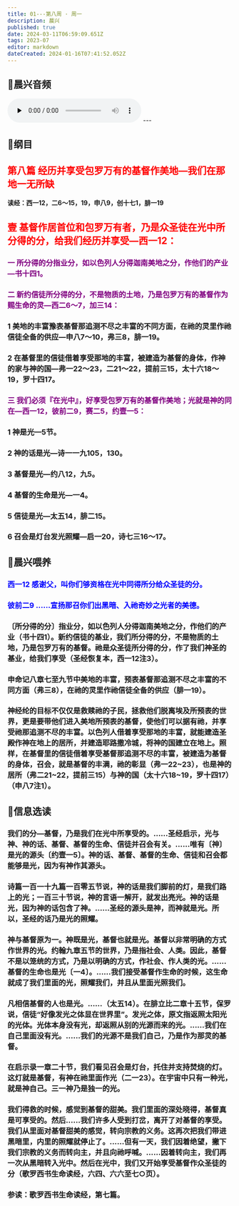 ```yaml
---
title: 01---第八周 · 周一
description: 晨兴
published: true
date: 2024-03-11T06:59:09.651Z
tags: 2023-07
editor: markdown
dateCreated: 2024-01-16T07:41:52.052Z
---
```


## 🎵晨兴音频
<audio id="audio" controls="" preload="none">
      <source id="mp3" src="/2023-07/week8/week8day1.mp3">
</audio>
---

## 📖纲目

## <font color=red>第八篇 经历并享受包罗万有的基督作美地—我们在那地一无所缺</font>

**读经：西一12，二6～15，19，申八9，创十七1，腓一19**

## <font color=red>壹 基督作居首位和包罗万有者，乃是众圣徒在光中所分得的分，给我们经历并享受—西一12：</font>

### <font color=purple> 一 所分得的分指业分，如以色列人分得迦南美地之分，作他们的产业—书十四1。</font>

### <font color=purple> 二 新约信徒所分得的分，不是物质的土地，乃是包罗万有的基督作为赐生命的灵—西二6～7，加三14：</font>

### 1 美地的丰富豫表基督那追测不尽之丰富的不同方面，在祂的灵里作祂信徒全备的供应—申八7～10，弗三8，腓一19。

### 2 在基督里的信徒借着享受那地的丰富，被建造为基督的身体，作神的家与神的国—弗一22～23，二21～22，提前三15，太十六18～19，罗十四17。

### <font color=purple> 三 我们必须『在光中』，好享受包罗万有的基督作美地；光就是神的同在—西一12，彼前二9，赛二5，约壹一5：</font>

### 1 神是光—5节。

### 2 神的话是光—诗一一九105，130。

### 3 基督是光—约八12，九5。

### 4 基督的生命是光—一4。

### 5 信徒是光—太五14，腓二15。

### 6 召会是灯台发光照耀—启一20，诗七三16～17。

## 📖晨兴喂养

### <font color=blue>西一12	感谢父，叫你们够资格在光中同得所分给众圣徒的分。</font>

### <font color=blue>彼前二9	……宣扬那召你们出黑暗、入祂奇妙之光者的美德。</font>

### 〔所分得的分〕指业分，如以色列人分得迦南美地之分，作他们的产业（书十四1）。新约信徒的基业，我们所分得的分，不是物质的土地，乃是包罗万有的基督。祂是众圣徒所分得的分，作了我们神圣的基业，给我们享受（圣经恢复本，西一12注3）。

### 申命记八章七至九节中美地的丰富，预表基督那追测不尽之丰富的不同方面（弗三8），在祂的灵里作祂信徒全备的供应（腓一19）。

### 神经纶的目标不仅仅是救赎祂的子民，拯救他们脱离埃及所预表的世界，更是要带他们进入美地所预表的基督，使他们可以据有祂，并享受祂那追测不尽的丰富。以色列人借着享受那地的丰富，就能建造圣殿作神在地上的居所，并建造耶路撒冷城，将神的国建立在地上。照样，在基督里的信徒借着享受基督那追测不尽的丰富，被建造为基督的身体，召会，就是基督的丰满，祂的彰显（弗一22~23），也是神的居所（弗二21~22，提前三15）与神的国（太十六18~19，罗十四17）（申八7注1）。

## 📖信息选读

### 我们的分—基督，乃是我们在光中所享受的。……圣经启示，光与神、神的话、基督、基督的生命、信徒并召会有关。……唯有〔神〕是光的源头〔约壹一5〕。神的话、基督、基督的生命、信徒和召会都能够是光，因为有神作其源头。

### 诗篇一百一十九篇一百零五节说，神的话是我们脚前的灯，是我们路上的光；一百三十节说，神的言语一解开，就发出亮光。神的话是光，因为神的话包含了神。……圣经的源头是神，而神就是光。所以，圣经的话乃是光的照耀。

### 神与基督原为一。神既是光，基督也就是光。基督以非常明确的方式作世界的光。约翰九章五节的世界，乃是指社会、人类。因此，基督不是以笼统的方式，乃是以明确的方式，作社会、作人类的光。……基督的生命也是光〔一4〕。……我们接受基督作生命的时候，这生命就成了我们里面的光，照耀我们，并且从里面光照我们。

### 凡相信基督的人也是光。……（太五14）。在腓立比二章十五节，保罗说，信徒“好像发光之体显在世界里”。发光之体，原文指返照太阳光的光体。光体本身没有光，却返照从别的光源而来的光。……我们在自己里面没有光。……我们的光源不是我们自己，乃是作为那灵的基督。

### 在启示录一章二十节，我们看见召会是灯台，托住并支持焚烧的灯。这灯就是基督，有神在祂里面作光（二一23）。在宇宙中只有一种光，就是神自己。三一神乃是独一的光。

### 我们得救的时候，感觉到基督的甜美。我们里面的深处晓得，基督真是可享受的。然后……我们许多人受到打岔，离开了对基督的享受。我们从里面对基督甜美的感觉，转向宗教的义务。这再次把我们带进黑暗里，内里的照耀就停止了。……但有一天，我们因着绝望，撇下我们宗教的义务而转向主，并且向祂呼喊。……因着转向主，我们再一次从黑暗转入光中。然后在光中，我们又开始享受基督作众圣徒的分（歌罗西书生命读经，六四、六六至七○页）。

### 参读：歌罗西书生命读经，第七篇。
<!-- Google tag (gtag.js) -->
<script async src="https://www.googletagmanager.com/gtag/js?id=G-1P8709Z16T"></script>
<script>
  window.dataLayer = window.dataLayer || [];
  function gtag(){dataLayer.push(arguments);}
  gtag('js', new Date());

  gtag('config', 'G-1P8709Z16T');
</script>